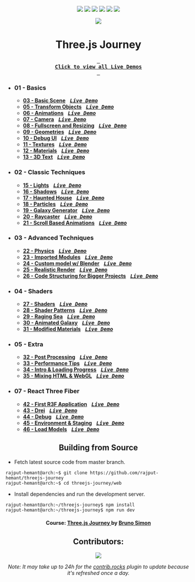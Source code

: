 <div align=center>

![][views] ![][stars] ![][forks] ![][issues] ![][license] ![][repo-size]

![][logo]

# Three.js Journey

**[<kbd> <br> **Click to view all Live Demos** <br> </kbd>][site]**

</div>

- ### 01 - Basics

  - [**03 - Basic Scene**][3c] &nbsp; **[<kbd>**_Live Demo_**</kbd>][3]**
  - [**05 - Transform Objects**][5c] &nbsp; **[<kbd>**_Live Demo_**</kbd>][5]**
  - [**06 - Animations**][6c] &nbsp; **[<kbd>**_Live Demo_**</kbd>][6]**
  - [**07 - Camera**][7c] &nbsp; **[<kbd>**_Live Demo_**</kbd>][7]**
  - [**08 - Fullscreen and Resizing**][8c] &nbsp; **[<kbd>**_Live Demo_**</kbd>][8]**
  - [**09 - Geometries**][9c] &nbsp; **[<kbd>**_Live Demo_**</kbd>][9]**
  - [**10 - Debug UI**][10c] &nbsp; **[<kbd>**_Live Demo_**</kbd>][10]**
  - [**11 - Textures**][11c] &nbsp; **[<kbd>**_Live Demo_**</kbd>][11]**
  - [**12 - Materials**][12c] &nbsp; **[<kbd>**_Live Demo_**</kbd>][12]**
  - [**13 - 3D Text**][13c] &nbsp; **[<kbd>**_Live Demo_**</kbd>][13]**

- ### 02 - Classic Techniques

  - [**15 - Lights**][15c] &nbsp; **[<kbd>**_Live Demo_**</kbd>][15]**
  - [**16 - Shadows**][16c] &nbsp; **[<kbd>**_Live Demo_**</kbd>][16]**
  - [**17 - Haunted House**][17c] &nbsp; **[<kbd>**_Live Demo_**</kbd>][17]**
  - [**18 - Particles**][18c] &nbsp; **[<kbd>**_Live Demo_**</kbd>][18]**
  - [**19 - Galaxy Generator**][19c] &nbsp; **[<kbd>**_Live Demo_**</kbd>][19]**
  - [**20 - Raycaster**][20c] &nbsp; **[<kbd>**_Live Demo_**</kbd>][20]**
  - [**21 - Scroll Based Animations**][21c] &nbsp; **[<kbd>**_Live Demo_**</kbd>][21]**

- ### 03 - Advanced Techniques

  - [**22 - Physics**][22c] &nbsp; **[<kbd>**_Live Demo_**</kbd>][22]**
  - [**23 - Imported Modules**][23c] &nbsp; **[<kbd>**_Live Demo_**</kbd>][23]**
  - [**24 - Custom model w/ Blender**][24c] &nbsp; **[<kbd>**_Live Demo_**</kbd>][24]**
  - [**25 - Realistic Render**][25c] &nbsp; **[<kbd>**_Live Demo_**</kbd>][25]**
  - [**26 - Code Structuring for Bigger Projects**][26c] &nbsp; **[<kbd>**_Live Demo_**</kbd>][26]**

- ### 04 - Shaders

  - [**27 - Shaders**][27c] &nbsp; **[<kbd>**_Live Demo_**</kbd>][27]**
  - [**28 - Shader Patterns**][28c] &nbsp; **[<kbd>**_Live Demo_**</kbd>][28]**
  - [**29 - Raging Sea**][29c] &nbsp; **[<kbd>**_Live Demo_**</kbd>][29]**
  - [**30 - Animated Galaxy**][30c] &nbsp; **[<kbd>**_Live Demo_**</kbd>][30]**
  - [**31 - Modified Materials**][31c] &nbsp; **[<kbd>**_Live Demo_**</kbd>][31]**

- ### 05 - Extra

  - [**32 - Post Processing**][32c] &nbsp; **[<kbd>**_Live Demo_**</kbd>][32]**
  - [**33 - Performance Tips**][33c] &nbsp; **[<kbd>**_Live Demo_**</kbd>][33]**
  - [**34 - Intro & Loading Progress**][34c] &nbsp; **[<kbd>**_Live Demo_**</kbd>][34]**
  - [**35 - Mixing HTML & WebGL**][35c] &nbsp; **[<kbd>**_Live Demo_**</kbd>][35]**

- ### 07 - React Three Fiber
  - [**42 - First R3F Application**][42c] &nbsp; **[<kbd>**_Live Demo_**</kbd>][42]**
  - [**43 - Drei**][43c] &nbsp; **[<kbd>**_Live Demo_**</kbd>][43]**
  - [**44 - Debug**][44c] &nbsp; **[<kbd>**_Live Demo_**</kbd>][44]**
  - [**45 - Environment & Staging**][45c] &nbsp; **[<kbd>**_Live Demo_**</kbd>][45]**
  - [**46 - Load Models**][46c] &nbsp; **[<kbd>**_Live Demo_**</kbd>][46]**

<div align="center">

## Building from Source

</div>

- Fetch latest source code from master branch.

```console
rajput-hemant@arch:~$ git clone https://github.com/rajput-hemant/threejs-journey
rajput-hemant@arch:~$ cd threejs-journey/web
```

- Install dependencies and run the development server.

```console
rajput-hemant@arch:~/threejs-journey$ npm install
rajput-hemant@arch:~/threejs-journey$ npm run dev
```

<div align = center>

#### Course: [Three.js Journey ][course] by [Bruno Simon][bruno]

## Contributors:

[![][contributors]][contributors-graph]

_Note: It may take up to 24h for the [contrib.rocks][contrib-rocks] plugin to update because it's refreshed once a day._

</div>

<!----------------------------------{ Labels }--------------------------------->

[views]: https://komarev.com/ghpvc/?username=threejs-journey&label=view%20counter&color=red&style=flat
[repo-size]: https://img.shields.io/github/repo-size/rajput-hemant/threejs-journey
[issues]: https://img.shields.io/github/issues-raw/rajput-hemant/threejs-journey
[license]: https://img.shields.io/github/license/rajput-hemant/threejs-journey
[forks]: https://img.shields.io/github/forks/rajput-hemant/threejs-journey?style=flat
[stars]: https://img.shields.io/github/stars/rajput-hemant/threejs-journey
[contributors]: https://contrib.rocks/image?repo=rajput-hemant/threejs-journey&max=500
[contributors-graph]: https://github.com/rajput-hemant/threejs-journey/graphs/contributors
[contrib-rocks]: https://contrib.rocks/preview?repo=rajput-hemant%2Fthreejs-journey

<!------------------------------------{ src }----------------------------------->

[3c]: ../src/01-basics/03-basic-scene/
[5c]: ../src/01-basics/05-transform-objects/
[6c]: ../src/01-basics/06-animations/
[7c]: ../src/01-basics/07-camera/
[8c]: ../src/01-basics/08-fullscreen-and-resizing/
[9c]: ../src/01-basics/09-geometries/
[10c]: ../src/01-basics/10-debug-ui/
[11c]: ../src/01-basics/11-textures/
[12c]: ../src/01-basics/12-materials/
[13c]: ../src/01-basics/13-3d-text/
[15c]: ../src/02-classic-techniques/15-lights/
[16c]: ../src/02-classic-techniques/16-shadows/
[17c]: ../src/02-classic-techniques/17-haunted-house/
[18c]: ../src/02-classic-techniques/18-particles/
[19c]: ../src/02-classic-techniques/19-galaxy-generator/
[20c]: ../src/02-classic-techniques/20-raycaster/
[21c]: ../src/02-classic-techniques/21-scroll-based-animations/
[22c]: ../src/03-advanced-techniques/22-physics/
[23c]: ../src/03-advanced-techniques/23-imported-modules/
[24c]: ../src/03-advanced-techniques/24-custom-model-with-blender/
[25c]: ../src/03-advanced-techniques/25-realistic-render/
[26c]: ../src/03-advanced-techniques/26-code-structuring-for-bigger-projects/
[27c]: ../src/04-shaders/27-shaders/
[28c]: ../src/04-shaders/28-shader-patterns/
[29c]: ../src/04-shaders/29-raging-sea/
[30c]: ../src/04-shaders/30-animated-galaxy/
[31c]: ../src/04-shaders/31-modified-materials/
[32c]: ../src/05-extra/32-post-processing/
[33c]: ../src/05-extra/33-performance-tips/
[34c]: ../src/05-extra/34-intro-and-loading-progress/
[35c]: ../src/05-extra/35-mixing-html-and-webgl/
[42c]: ../src/07-react-three-fiber/42-first-r3f-application/
[43c]: ../src/07-react-three-fiber/43-drei/
[44c]: ../src/07-react-three-fiber/44-debug/
[45c]: ../src/07-react-three-fiber/45-environment-and-staging/
[46c]: ../src/07-react-three-fiber/46-load-models/

<!-----------------------------------{ demos }---------------------------------->

[site]: https://threejs-journey-master.vercel.app
[3]: https://basics-threejs-journey.vercel.app
[5]: https://transform-objects-threejs-journey.vercel.app
[6]: https://animations-threejs-journey.vercel.app
[7]: https://camera-threejs-journey.vercel.app
[8]: https://fullscreen-and-resizing-threejs-journey.vercel.app
[9]: https://geometries-threejs-journey.vercel.app
[10]: https://debug-ui-threejs-journey.vercel.app
[11]: https://textures-threejs-journey.vercel.app
[12]: https://materials-threejs-journey.vercel.app
[13]: https://3d-text-threejs-journey.vercel.app
[15]: https://lights-threejs-journey.vercel.app
[16]: https://shadows-threejs-journey.vercel.app
[17]: https://haunted-house-threejs-journey.vercel.app
[18]: https://particles-threejs-journey.vercel.app
[19]: https://galaxy-generator-threejs-journey.vercel.app
[20]: https://raycaster-threejs-journey.vercel.app
[21]: https://scroll-based-animations-threejs-journey.vercel.app
[22]: https://physics-threejs-journey.vercel.app
[23]: https://imported-modules-threejs-journey.vercel.app
[24]: https://custom-model-with-blender-threejs-journey.vercel.app
[25]: https://realistic-render-threejs-journey.vercel.app
[26]: https://code-structuring-for-bigger-projects-threejs-journey.vercel.app
[27]: https://shaders-threejs-journey.vercel.app
[28]: https://shader-patterns-threejs-journey.vercel.app
[29]: https://raging-sea-threejs-journey.vercel.app
[30]: https://animated-galaxy-threejs-journey.vercel.app
[31]: https://modified-materials-threejs-journey.vercel.app
[32]: https://post-processing-threejs-journey.vercel.app
[33]: https://performance-tips-threejs-journey.vercel.app
[34]: https://intro-and-loading-progress-threejs-journey.vercel.app
[35]: https://mixing-html-and-webgl-threejs-journey.vercel.app
[42]: https://first-r3f-application-threejs-journey.vercel.app
[43]: https://drei-threejs-journey.vercel.app
[44]: https://debug-threejs-journey.vercel.app
[45]: https://environment-and-staging-threejs-journey.vercel.app
[46]: https://load-models-threejs-journey.vercel.app

<!-----------------------------------{ Links }---------------------------------->

[course]: https://threejs-journey.com/
[bruno]: https://bruno-simon.com/
[logo]: ../assets/images/threejs.png
